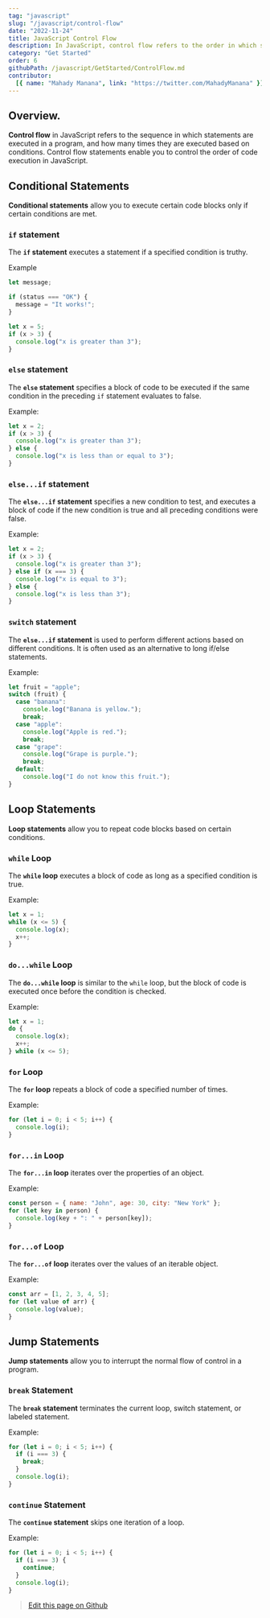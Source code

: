 ```yaml
---
tag: "javascript"
slug: "/javascript/control-flow"
date: "2022-11-24"
title: JavaScript Control Flow
description: In JavaScript, control flow refers to the order in which statements and expressions are executed within a program."
category: "Get Started"
order: 6
githubPath: /javascript/GetStarted/ControlFlow.md
contributor:
  [{ name: "Mahady Manana", link: "https://twitter.com/MahadyManana" }]
---
```


## Overview.

**Control flow** in JavaScript refers to the sequence in which statements are executed in a program, and how many times they are executed based on conditions. Control flow statements enable you to control the order of code execution in JavaScript.

## Conditional Statements

**Conditional statements** allow you to execute certain code blocks only if certain conditions are met.

### `if` statement

The **`if` statement** executes a statement if a specified condition is truthy.

Example

```javascript
let message;

if (status === "OK") {
  message = "It works!";
}

let x = 5;
if (x > 3) {
  console.log("x is greater than 3");
}
```

### `else` statement

The **`else` statement** specifies a block of code to be executed if the same condition in the preceding `if` statement evaluates to false.

Example:

```javascript
let x = 2;
if (x > 3) {
  console.log("x is greater than 3");
} else {
  console.log("x is less than or equal to 3");
}
```

### `else...if` statement

The **`else...if` statement** specifies a new condition to test, and executes a block of code if the new condition is true and all preceding conditions were false.

Example:

```javascript
let x = 2;
if (x > 3) {
  console.log("x is greater than 3");
} else if (x === 3) {
  console.log("x is equal to 3");
} else {
  console.log("x is less than 3");
}
```

### `switch` statement

The **`else...if` statement** is used to perform different actions based on different conditions. It is often used as an alternative to long if/else statements.

Example:

```javascript
let fruit = "apple";
switch (fruit) {
  case "banana":
    console.log("Banana is yellow.");
    break;
  case "apple":
    console.log("Apple is red.");
    break;
  case "grape":
    console.log("Grape is purple.");
    break;
  default:
    console.log("I do not know this fruit.");
}
```

## Loop Statements

**Loop statements** allow you to repeat code blocks based on certain conditions.

### `while` Loop

The **`while` loop** executes a block of code as long as a specified condition is true.

Example:

```javascript
let x = 1;
while (x <= 5) {
  console.log(x);
  x++;
}
```

### `do...while` Loop

The **`do...while` loop** is similar to the `while` loop, but the block of code is executed once before the condition is checked.

Example:

```javascript
let x = 1;
do {
  console.log(x);
  x++;
} while (x <= 5);
```

### `for` Loop

The **`for` loop** repeats a block of code a specified number of times.

Example:

```javascript
for (let i = 0; i < 5; i++) {
  console.log(i);
}
```

### `for...in` Loop

The **`for...in` loop** iterates over the properties of an object.

Example:

```javascript
const person = { name: "John", age: 30, city: "New York" };
for (let key in person) {
  console.log(key + ": " + person[key]);
}
```

### `for...of` Loop

The **`for...of` loop** iterates over the values of an iterable object.

Example:

```javascript
const arr = [1, 2, 3, 4, 5];
for (let value of arr) {
  console.log(value);
}
```

## Jump Statements

**Jump statements** allow you to interrupt the normal flow of control in a program.

### `break` Statement

The **`break` statement** terminates the current loop, switch statement, or labeled statement.

Example:

```javascript
for (let i = 0; i < 5; i++) {
  if (i === 3) {
    break;
  }
  console.log(i);
}
```

### `continue` Statement

The **`continue` statement** skips one iteration of a loop.

Example:

```javascript
for (let i = 0; i < 5; i++) {
  if (i === 3) {
    continue;
  }
  console.log(i);
}
```

> <a href="https://github.com/mahady-manana/betatuto-docs/tree/main/docs/javascript/GetStarted/ControlFlow.md" target="_blank">Edit this page on Github</a>
